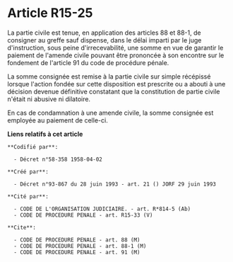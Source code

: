 # Article R15-25

La partie civile est tenue, en application des articles 88 et 88-1, de consigner au greffe sauf dispense, dans le délai
imparti par le juge d'instruction, sous peine d'irrecevabilité, une somme en vue de garantir le paiement de l'amende civile
pouvant être prononcée à son encontre sur le fondement de l'article 91 du code de procédure pénale.

La somme consignée est remise à la partie civile sur simple récépissé lorsque l'action fondée sur cette disposition est
prescrite ou a abouti à une décision devenue définitive constatant que la constitution de partie civile n'était ni abusive ni
dilatoire.

En cas de condamnation à une amende civile, la somme consignée est employée au paiement de celle-ci.

**Liens relatifs à cet article**

	**Codifié par**:

	  - Décret n°58-358 1958-04-02

	**Créé par**:

	  - Décret n°93-867 du 28 juin 1993 - art. 21 () JORF 29 juin 1993

	**Cité par**:

	  - CODE DE L'ORGANISATION JUDICIAIRE. - art. R*814-5 (Ab)
	  - CODE DE PROCEDURE PENALE - art. R15-33 (V)

	**Cite**:

	  - CODE DE PROCEDURE PENALE - art. 88 (M)
	  - CODE DE PROCEDURE PENALE - art. 88-1 (M)
	  - CODE DE PROCEDURE PENALE - art. 91 (M)
